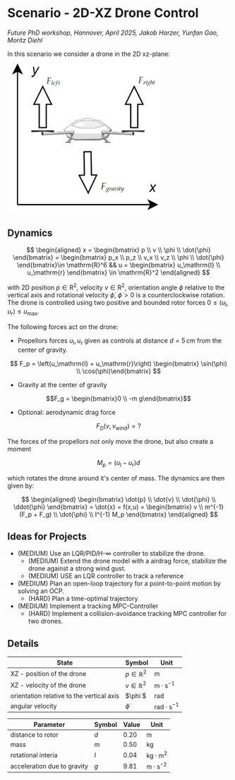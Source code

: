 # Scenario - 2D-XZ Drone Control
*Future PhD workshop, Hannover, April 2025, Jakob Harzer, Yunfan Gao, Moritz Diehl*

In this scenario we consider a drone in the 2D xz-plane:
<img src="_misc/2DroneImage.png" width="350"/>

## Dynamics

$$
\begin{aligned}
x = \begin{bmatrix}
p \\
v \\
\phi \\
\dot{\phi}
\end{bmatrix} = \begin{bmatrix}
p_x \\
p_z \\
v_x \\
v_z \\
\phi \\
\dot{\phi}
\end{bmatrix}\in \mathrm{R}^6 && u = \begin{bmatrix}
u_\mathrm{l} \\
u_\mathrm{r}
\end{bmatrix} \in \mathrm{R}^2
\end{aligned}
$$

with 2D position $p \in \mathrm{R}^2$, velocity $v \in \mathrm{R}^2$, orientation angle $\phi$ relative to the vertical axis and rotational velocity $\dot{\phi}$, $\dot{\phi} >0$ is a counterclockwise rotation. The drone is controlled using two positive and bounded rotor forces $0 \leq (u_\mathrm{l},u_\mathrm{r}) \leq u_\mathrm{max}$.

The following forces act on the drone:
- Propellors forces $u_\mathrm{l}, u_\mathrm{r}$ given as controls at distance $d = 5\,\mathrm{cm}$ from the center of gravity.

$$
F_p = \left(u_\mathrm{l} + u_\mathrm{r}\right) \begin{bmatrix}  \sin(\phi) \\
\cos(\phi)\end{bmatrix}
$$

- Gravity at the center of gravity

$$F_g = \begin{bmatrix}0 \\
-m g\end{bmatrix}$$
- Optional: aerodynamic drag force 

$$F_D(v, v_\mathrm{wind}) = ?$$

The forces of the propellors not only move the drone, but also create a moment 

$$
M_p = \left(u_\mathrm{l} - u_\mathrm{r}\right) d
$$

which rotates the drone around it's center of mass. The dynamics are then given by:

$$
\begin{aligned}
\begin{bmatrix}
\dot{p} \\
\dot{v} \\
\dot{\phi} \\
\ddot{\phi}
\end{bmatrix} = \dot{x} = f(x,u) =  \begin{bmatrix}
v \\
m^{-1}(F_p + F_g) \\
\dot{\phi} \\
I^{-1} M_p
\end{bmatrix}
\end{aligned}
$$

## Ideas for Projects
- (MEDIUM) Use an LQR/PID/H-$\infty$ controller to stabilize the drone.
	- (MEDIUM) Extend the drone model with a airdrag force, stabilize the drone against a strong wind gust.
	- (MEDIUM) USE an LQR controller to track a reference
- (MEDIUM) Plan an open-loop trajectory for a point-to-point motion by solving an OCP.
	- (HARD) Plan a time-optimal trajectory
- (MEDIUM) Implement a tracking MPC-Controller
	 - (HARD) Implement a collision-avoidance tracking MPC controller for two drones.

## Details

| State                                     | Symbol               | Unit          |
| ----------------------------------------- | -------------------- | ------------- |
| XZ - position of the drone                | $p \in \mathbb{R}^2$ | $\mathrm{m}$      |
| XZ - velocity of the drone                | $v \in \mathbb{R}^2$ | $\mathrm{m}\cdot \mathrm{s}^{-1}$     |
| orientation relative to the vertical axis | $\phi $              | $\mathrm{rad}$           |
| angular velocity                          | $\dot{\phi}$         | $\mathrm{rad}\cdot \mathrm{s}^{-1}$        |

| Parameter                   | Symbol | Value | Unit                      |
| --------------------------- | ------ | ----- | ------------------------- |
| distance to rotor           | $d$    | 0.20  | $\mathrm{m}$             |
| mass                        | $m$    | 0.50  | $\mathrm{kg}$             |
| rotational interia          | $I$    | 0.04  | $\mathrm{kg}\cdot\mathrm{m}^2$ |
| acceleration due to gravity | $g$    | 9.81  | $\mathrm{m}\cdot\mathrm{s}^{-2}$        |
